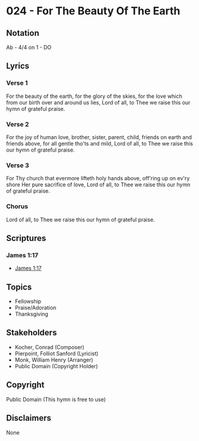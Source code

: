 # 024 - For The Beauty Of The Earth

## Notation

Ab - 4/4 on 1 - DO

## Lyrics

### Verse 1

For the beauty of the earth, for the glory of the skies, for the love which from our birth over and around us lies, Lord of all, to Thee we raise this our hymn of grateful praise.

### Verse 2

For the joy of human love, brother, sister, parent, child, friends on earth and friends above, for all gentle tho'ts and mild, Lord of all, to Thee we raise this our hymn of grateful praise.

### Verse 3

For Thy church that evermore lifteth holy hands above, off'ring up on ev'ry shore Her pure sacrifice of love, Lord of all, to Thee we raise this our hymn of grateful praise.

### Chorus

Lord of all, to Thee we raise this our hymn of grateful praise.


## Scriptures

### James 1:17

- [James 1:17](https://www.biblegateway.com/passage/?search=James%201%3A17)


## Topics

- Fellowship
- Praise/Adoration
- Thanksgiving

## Stakeholders

- Kocher, Conrad (Composer)
- Pierpoint, Folliot Sanford (Lyricist)
- Monk, William Henry (Arranger)
- Public Domain (Copyright Holder)

## Copyright

Public Domain
(This hymn is free to use)

## Disclaimers

None

